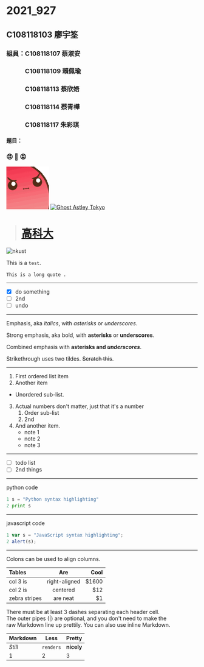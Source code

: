 # 2021_927

## C108118103 廖宇筌

### 組員：C108118107 蔡淑安
### 　　　C108118109 賴佩瑜
### 　　　C108118113 蔡欣娪
### 　　　C108118114 蔡青樺
### 　　　C108118117 朱彩琪

#### 題目： 
### 😠 💢 😡

[![angry](698915109971427438.gif "生氣幫傳送門請點我")](https://www.twitch.tv/takesipon)
[![Ghost Astley Tokyo](https://img.youtube.com/vi/lWl5viCqGSc/maxresdefault.jpg)](https://www.youtube.com/watch?v=RQ76vkzmolQ "老子直接在自己的作業釣魚 yt影片")

> # [高科大](https://www.nkust.edu.tw/)
![nkust](https://www.nkust.edu.tw/var/file/0/1000/img/513/182513897.png "沒有說明沒有連結")

This is a `test`.

```
This is a long quote .
```
---
- [X] do something
- [ ] 2nd
- [ ] undo 

---
Emphasis, aka *italics*, with *asterisks* or *underscores*.

Strong emphasis, aka bold, with **asterisks** or **underscores**.

Combined emphasis with **asterisks and _underscores_**.

Strikethrough uses two tildes. ~~Scratch this~~.

---
1. First ordered list item
2. Another item
  * Unordered sub-list.
3. Actual numbers don't matter, just that it's a number
   1. Order sub-list
   2. 2nd
4. And another item.
    * note 1
    + note 2
    - note 3

---
- [ ] todo list
- [ ] 2nd things

---
python code
```python =
1 s = "Python syntax highlighting"
2 print s
```
---
javascript code
```javascript =
1 var s = "JavaScript syntax highlighting";
2 alert(s);
```
---
Colons can be used to align columns.

| Tables | Are | Cool |
|:---------|:---------:|----------:|
|col 3 is|right-aligned|$1600|
|col 2 is| centered| $12|
|zebra stripes| are neat| $1|

There must be at least 3 dashes separating each header cell.<br> The outer pipes (|) are optional, and you don't need to make the<br> raw Markdown line up prettily. You can also use inline Markdown.

Markdown|Less|Pretty
---|---|---
*Still*|`renders`|**nicely**
1|2|3

